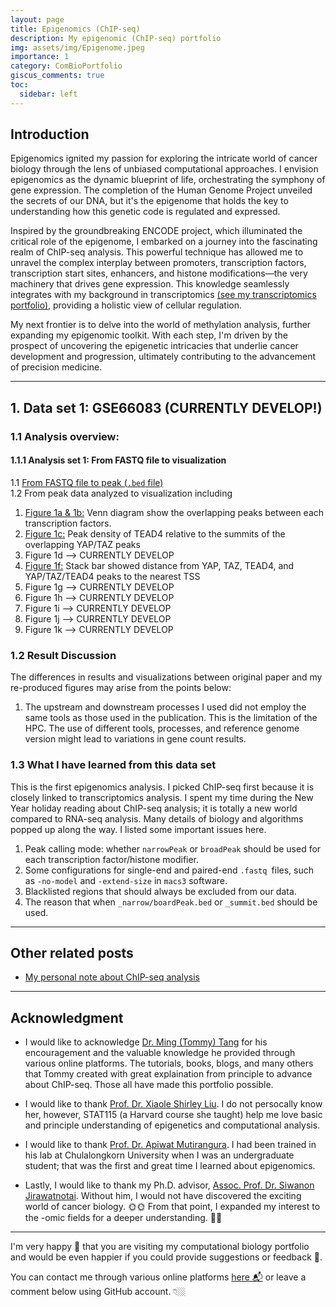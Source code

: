 ```yaml
---
layout: page
title: Epigenomics (ChIP-seq)
description: My epigenomic (ChIP-seq) portfolio 
img: assets/img/Epigenome.jpeg
importance: 1
category: ComBioPortfolio
giscus_comments: true
toc:
  sidebar: left
---
```

## Introduction
Epigenomics ignited my passion for exploring the intricate world of cancer biology through the lens of unbiased computational approaches. I envision epigenomics as the dynamic blueprint of life, orchestrating the symphony of gene expression. The completion of the Human Genome Project unveiled the secrets of our DNA, but it's the epigenome that holds the key to understanding how this genetic code is regulated and expressed.

Inspired by the groundbreaking ENCODE project, which illuminated the critical role of the epigenome, I embarked on a journey into the fascinating realm of ChIP-seq analysis. This powerful technique has allowed me to unravel the complex interplay between promoters, transcription factors, transcription start sites, enhancers, and histone modifications—the very machinery that drives gene expression. This knowledge seamlessly integrates with my background in transcriptomics [(see my transcriptomics portfolio)](https://kuchikinamthip.github.io/projects/Transcriptome/), providing a holistic view of cellular regulation.

My next frontier is to delve into the world of methylation analysis, further expanding my epigenomic toolkit. With each step, I'm driven by the prospect of uncovering the epigenetic intricacies that underlie cancer development and progression, ultimately contributing to the advancement of precision medicine.

---
## 1. Data set 1: GSE66083 (CURRENTLY DEVELOP!)
### 1.1 Analysis overview:
#### 1.1.1 Analysis set 1: From FASTQ file to visualization 
1.1 <a href="https://kuchikinamthip.github.io/ComBio_Portfolio/Epigenome_ChIP-seq/2015-Zanconato/nfcore_Upstream.html">From FASTQ file to peak (`.bed` file)</a> \
1.2 From peak data analyzed to visualization including 
1. <a href="https://kuchikinamthip.github.io/ComBio_Portfolio/Epigenome_ChIP-seq/2015-Zanconato/Downstream1_Fig1a_1b.html">Figure 1a & 1b:</a>  Venn diagram show the overlapping peaks between each transcription factors.  
2. <a href="https://kuchikinamthip.github.io/ComBio_Portfolio/Epigenome_ChIP-seq/2015-Zanconato/Downstream1_Fig_1c.html">Figure 1c:</a> Peak density of TEAD4 relative to the summits of the overlapping YAP/TAZ peaks
3. Figure 1d --> CURRENTLY DEVELOP
4. <a href="https://kuchikinamthip.github.io/ComBio_Portfolio/Epigenome_ChIP-seq/2015-Zanconato/Downstream1_Fig_1f.html">Figure 1f:</a> Stack bar showed distance from YAP, TAZ, TEAD4, and YAP/TAZ/TEAD4 peaks to the nearest TSS
5. Figure 1g --> CURRENTLY DEVELOP
6. Figure 1h --> CURRENTLY DEVELOP
7. Figure 1i --> CURRENTLY DEVELOP
8. Figure 1j --> CURRENTLY DEVELOP
9. Figure 1k --> CURRENTLY DEVELOP

### 1.2 Result Discussion
The differences in results and visualizations between original paper and my re-produced figures may arise from the points below:

1. The upstream and downstream processes I used did not employ the same tools as those used in the publication. This is the limitation of the HPC. The use of different tools, processes, and reference genome version might lead to variations in gene count results. 


### 1.3 What I have learned from this data set
This is the first epigenomics analysis. I picked ChIP-seq first because it is closely linked to transcriptomics analysis. I spent my time during the New Year holiday reading about ChIP-seq analysis; it is totally a new world compared to RNA-seq analysis. Many details of biology and algorithms popped up along the way. I listed some important issues here.

1. Peak calling mode: whether `narrowPeak` or `broadPeak` should be used for each transcription factor/histone modifier.
2. Some configurations for single-end and paired-end `.fastq `files, such as `-no-model` and `-extend-size` in `macs3` software.
3. Blacklisted regions that should always be excluded from our data.
4. The reason that when `_narrow/boardPeak.bed` or `_summit.bed` should be used.

---
## Other related posts
- [My personal note about ChIP-seq analysis](https://github.com/KuchikiNamthip/ChIP-seq_Analysis)

---

## Acknowledgment
- I would like to acknowledge [Dr. Ming (Tommy) Tang](https://x.com/tangming2005) for his encouragement and the valuable knowledge he provided through various online platforms. The tutorials, books, blogs, and many others that Tommy created with great explaination from principle to advance about ChIP-seq. Those all have made this portfolio possible.

- I would like to thank [Prof. Dr. Xiaole Shirley Liu](https://liulab-dfci.github.io/). I do not persocally know her, however, STAT115 (a Harvard course she taught) help me love basic and principle understanding of epigenetics and computational analysis. 

- I would like to thank [Prof. Dr. Apiwat Mutirangura](https://scholar.google.co.th/citations?user=KBpzI14AAAAJ&hl=th). I had been trained in his lab at Chulalongkorn University when I was an undergraduate student; that was the first and great time I learned about epigenomics.

- Lastly, I would like to thank my Ph.D. advisor, [Assoc. Prof. Dr. Siwanon Jirawatnotai](https://scholar.google.ca/citations?user=5nSlAnIAAAAJ&hl=en). Without him, I would not have discovered the exciting world of cancer biology. 🌞🌞 From that point, I expanded my interest to the -omic fields for a deeper understanding. 🤩🤩

---
I'm very happy 🥰 that you are visiting my computational biology portfolio and would be even happier if you could provide suggestions or feedback 🤩. 

You can contact me through various online platforms [here 📬](https://kuchikinamthip.github.io/) or leave a comment below using GitHub account. 👇🏼
